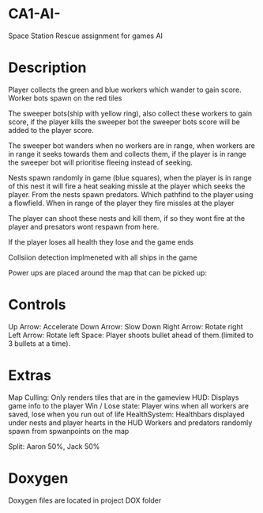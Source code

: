 # CA1-AI-
Space Station Rescue assignment for games AI

# Description
Player collects the green and blue workers which wander to gain score. Worker bots spawn on the red tiles

The sweeper bots(ship with yellow ring), also collect these workers to gain score, if the player kills the sweeper bot 
the sweeper bots score will be added to the player score.

The sweeper bot wanders when no workers are in range, when workers are in range it seeks towards them and collects them,
if the player is in range the sweeper bot will prioritise fleeing instead of seeking.

Nests spawn randomly in game (blue squares), when the player is in range of this nest it will fire a heat seaking missle at the player which seeks the player.
From the nests spawn predators. Which pathfind to the player using a flowfield. When in range of the player they fire missles at the player

The player can shoot these nests and kill them, if so they wont fire  at the player and presators wont respawn from here.

If the player loses all health they lose and the game ends

Collsiion detection implmeneted with all ships in the game 

Power ups are placed around the map that can be picked up:


# Controls
Up Arrow: Accelerate
Down Arrow: Slow Down
Right Arrow: Rotate right
Left Arrow: Rotate left
Space: Player shoots bullet ahead of them.(limited to 3 bullets at a time).

# Extras
Map Culling: Only renders tiles that are in the gameview
HUD: Displays game info to the player
Win / Lose state: Player wins when all workers are saved, lose when you run out of life
HealthSystem: Healthbars displayed under nests and player hearts in the HUD
Workers and predators randomly spawn from spwanpoints on the map 

Split: Aaron 50%, Jack 50%

# Doxygen 
Doxygen files are located in project DOX folder
